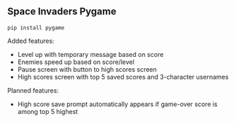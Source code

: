 ## Space Invaders Pygame

```
pip install pygame
```

Added features:
- Level up with temporary message based on score
- Enemies speed up based on score/level
- Pause screen with button to high scores screen
- High scores screen with top 5 saved scores and 3-character usernames

Planned features:
- High score save prompt automatically appears if game-over score is among top 5 highest